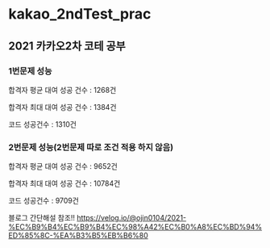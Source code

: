 # kakao_2ndTest_prac
## 2021 카카오2차 코테 공부

### 1번문제 성능

합격자 평균 대여 성공 건수 : 1268건

합격자 최대 대여 성공 건수 : 1384건

코드 성공건수 : 1310건



### 2번문제 성능(2번문제 따로 조건 적용 하지 않음)

합격자 평균 대여 성공 건수 : 9652건

합격자 최대 대여 성공 건수 : 10784건

코드 성공건수 : 9709건


블로그 간단해설 참조!!
https://velog.io/@ojin0104/2021-%EC%B9%B4%EC%B9%B4%EC%98%A42%EC%B0%A8%EC%BD%94%ED%85%8C-%EA%B3%B5%EB%B6%80
